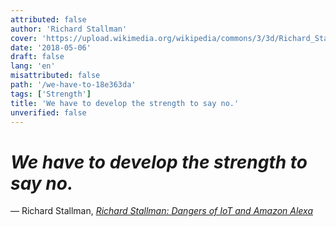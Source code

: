 ```yaml
---
attributed: false
author: 'Richard Stallman'
cover: 'https://upload.wikimedia.org/wikipedia/commons/3/3d/Richard_Stallman_at_Pittsburgh_University.jpg'
date: '2018-05-06'
draft: false
lang: 'en'
misattributed: false
path: '/we-have-to-18e363da'
tags: ['Strength']
title: 'We have to develop the strength to say no.'
unverified: false
---
```


# *We have to develop the strength to say no.*

&mdash; Richard Stallman, <cite>[Richard Stallman: Dangers of IoT and Amazon Alexa](https://www.youtube.com/watch?v=AAP4N3KyLmM&t=123)</cite>
